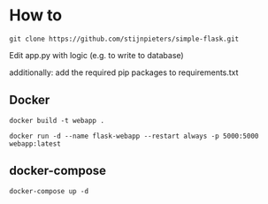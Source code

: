 # How to

```
git clone https://github.com/stijnpieters/simple-flask.git
```
Edit app.py with logic (e.g. to write to database)

additionally: add the required pip packages to requirements.txt

## Docker
```
docker build -t webapp .

docker run -d --name flask-webapp --restart always -p 5000:5000 webapp:latest
```
## docker-compose
```
docker-compose up -d
```
